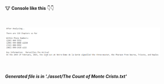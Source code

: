 <br/>

🐮 **Console like this** 👇👇


<br />

<br />

<div align="center">
  <img src="doc/app-demo.PNG" alt="example screenshot">
</div>

<br />


<br />

##### Generated file is in './asset/The Count of Monte Cristo.txt'
